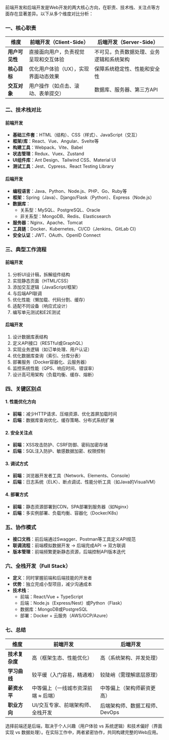 前端开发和后端开发是Web开发的两大核心方向，在职责、技术栈、关注点等方面存在显著差异。以下从多个维度对比分析：

### 一、核心职责

| **维度**       | **前端开发（Client-Side）**          | **后端开发（Server-Side）**              |
| -------------- | ------------------------------------ | ---------------------------------------- |
| **用户可见性** | 直接面向用户，负责视觉呈现和交互体验 | 不可见，负责数据处理、业务逻辑和系统架构 |
| **核心目标**   | 优化用户体验（UX），实现界面动态效果 | 保障系统稳定性、性能和安全性             |
| **交互对象**   | 用户操作（如点击、滚动、表单提交）   | 数据库、服务器、第三方API                |

### 二、技术栈对比

#### **前端开发**

- **基础三件套**：HTML（结构）、CSS（样式）、JavaScript（交互）
- **框架/库**：React、Vue、Angular、Svelte等
- **构建工具**：Webpack、Vite、Babel
- **状态管理**：Redux、Vuex、Zustand
- **UI组件库**：Ant Design、Tailwind CSS、Material UI
- **测试工具**：Jest、Cypress、React Testing Library

#### **后端开发**

- **编程语言**：Java、Python、Node.js、PHP、Go、Ruby等
- **框架**：Spring（Java）、Django/Flask（Python）、Express（Node.js）
- **数据库**：
  - 关系型：MySQL、PostgreSQL、Oracle
  - 非关系型：MongoDB、Redis、Elasticsearch
- **服务器**：Nginx、Apache、Tomcat
- **工具链**：Docker、Kubernetes、CI/CD（Jenkins、GitLab CI）
- **安全认证**：JWT、OAuth、OpenID Connect

### 三、典型工作流程

#### **前端开发**

1. 分析UI设计稿，拆解组件结构
2. 实现静态页面（HTML/CSS）
3. 添加交互逻辑（JavaScript/框架）
4. 与后端API联调
5. 优化性能（懒加载、代码分割、缓存）
6. 适配不同设备（响应式设计）
7. 编写单元测试和E2E测试

#### **后端开发**

1. 设计数据库表结构
2. 定义API接口（RESTful或GraphQL）
3. 实现业务逻辑（如订单处理、用户认证）
4. 优化数据库查询（索引、分库分表）
5. 部署服务（Docker容器化、云服务器）
6. 监控系统性能（QPS、响应时间、错误率）
7. 设计高可用架构（负载均衡、缓存、熔断）

### 四、关键区别点

#### 1. **性能优化方向**

- **前端**：减少HTTP请求、压缩资源、优化首屏加载时间
- **后端**：数据库查询优化、缓存策略、分布式系统扩展

#### 2. **安全关注点**

- **前端**：XSS攻击防护、CSRF防御、密码加密存储
- **后端**：SQL注入防护、敏感数据加密、权限控制

#### 3. **调试方式**

- **前端**：浏览器开发者工具（Network、Elements、Console）
- **后端**：日志系统（ELK）、断点调试、性能分析工具（如Java的VisualVM）

#### 4. **部署方式**

- **前端**：静态资源部署到CDN，SPA部署到服务器（如Nginx）
- **后端**：多实例部署、负载均衡、容器化（Docker/K8s）

### 五、协作模式

- **接口文档**：前后端通过Swagger、Postman等工具定义API规范
- **联调流程**：前端模拟数据开发 → 后端完成API → 双方联调
- **版本管理**：前端频繁更新静态资源，后端控制API版本迭代

### 六、全栈开发（Full Stack）

- **定义**：同时掌握前端和后端技能的开发者
- **优势**：独立完成小型项目，减少沟通成本
- **技术栈**：
  - 前端：React/Vue + TypeScript
  - 后端：Node.js（Express/Nest）或Python（Flask）
  - 数据库：MongoDB或PostgreSQL
  - 部署：Docker + 云服务（AWS/GCP/Azure）

### 七、总结

| **维度**       | **前端开发**                        | **后端开发**                   |
| -------------- | ----------------------------------- | ------------------------------ |
| **技术复杂度** | 高（框架生态、性能优化）            | 高（系统架构、并发处理）       |
| **学习曲线**   | 较平缓（入门容易，精通难）          | 较陡峭（需理解底层原理）       |
| **薪资水平**   | 中等偏上（一线城市资深前端 ≈ 后端） | 中等偏上（架构师薪资更高）     |
| **职业方向**   | UI/交互专家、前端架构师、全栈开发   | 后端架构师、数据工程师、DevOps |

选择前端还是后端，取决于个人兴趣（用户体验 vs 系统逻辑）和技术偏好（界面实现 vs 数据处理）。在实际工作中，两者紧密协作，共同构建完整的Web应用。
